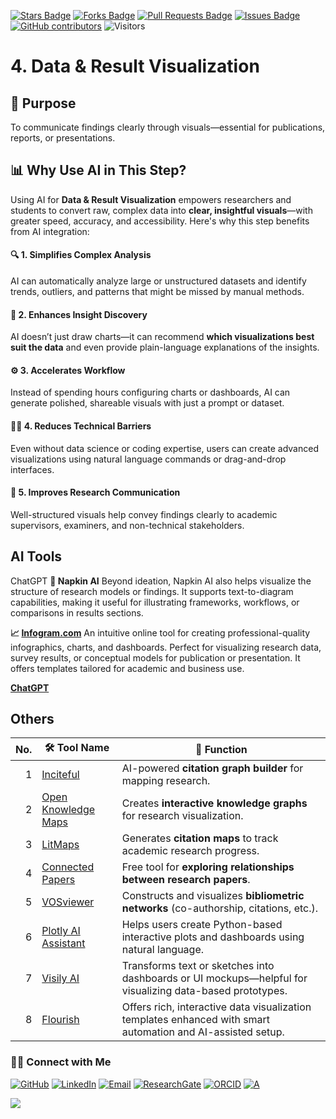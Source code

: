 <a href="https://github.com/drshahizan/short-course/stargazers"><img src="https://img.shields.io/github/stars/drshahizan/short-course" alt="Stars Badge"/></a>
<a href="https://github.com/drshahizan/short-course/network/members"><img src="https://img.shields.io/github/forks/drshahizan/short-course" alt="Forks Badge"/></a>
<a href="https://github.com/drshahizan/short-course/pulls"><img src="https://img.shields.io/github/issues-pr/drshahizan/short-course" alt="Pull Requests Badge"/></a>
<a href="https://github.com/drshahizan/short-course"><img src="https://img.shields.io/github/issues/drshahizan/short-course" alt="Issues Badge"/></a>
<a href="https://github.com/drshahizan/short-course/graphs/contributors"><img alt="GitHub contributors" src="https://img.shields.io/github/contributors/drshahizan/short-course?color=2b9348"></a>
![Visitors](https://api.visitorbadge.io/api/visitors?path=https%3A%2F%2Fgithub.com%2Fdrshahizan%2Fshort-course&labelColor=%23d9e3f0&countColor=%23697689&style=flat)

# 4. Data & Result Visualization

## 🔸 Purpose
To communicate findings clearly through visuals—essential for publications, reports, or presentations.

## 📊 Why Use AI in This Step?
Using AI for **Data & Result Visualization** empowers researchers and students to convert raw, complex data into **clear, insightful visuals**—with greater speed, accuracy, and accessibility. Here's why this step benefits from AI integration:

#### 🔍 1. **Simplifies Complex Analysis**
AI can automatically analyze large or unstructured datasets and identify trends, outliers, and patterns that might be missed by manual methods.

#### 🧠 2. **Enhances Insight Discovery**
AI doesn’t just draw charts—it can recommend **which visualizations best suit the data** and even provide plain-language explanations of the insights.

#### ⚙️ 3. **Accelerates Workflow**
Instead of spending hours configuring charts or dashboards, AI can generate polished, shareable visuals with just a prompt or dataset.

#### 🧑‍💻 4. **Reduces Technical Barriers**
Even without data science or coding expertise, users can create advanced visualizations using natural language commands or drag-and-drop interfaces.

#### 🎯 5. **Improves Research Communication**
Well-structured visuals help convey findings clearly to academic supervisors, examiners, and non-technical stakeholders.


## AI Tools

ChatGPT
**🎨 Napkin AI**
Beyond ideation, Napkin AI also helps visualize the structure of research models or findings. It supports text-to-diagram capabilities, making it useful for illustrating frameworks, workflows, or comparisons in results sections.

**📈 [Infogram.com](./ai/infogram.md)**
An intuitive online tool for creating professional-quality infographics, charts, and dashboards. Perfect for visualizing research data, survey results, or conceptual models for publication or presentation. It offers templates tailored for academic and business use.

[**ChatGPT**](./ai/chatgpt.md)

## Others
| No. | 🛠 **Tool Name**                                                                                 | 📖 **Function**                                                                                          |
| --: | ------------------------------------------------------------------------------------------------ | -------------------------------------------------------------------------------------------------------- |
| 1 | [Inciteful](https://inciteful.xyz/) | AI-powered **citation graph builder** for mapping research. | 
| 2 | [Open Knowledge Maps](https://openknowledgemaps.org/) | Creates **interactive knowledge graphs** for research visualization. | 
| 3 | [LitMaps](https://www.litmaps.com/) | Generates **citation maps** to track academic research progress. | 
| 4 | [Connected Papers](https://www.connectedpapers.com/) | Free tool for **exploring relationships between research papers**. | 
| 5 | [VOSviewer](https://www.vosviewer.com/) | Constructs and visualizes **bibliometric networks** (co-authorship, citations, etc.). | 
| 6 | [Plotly AI Assistant](https://plotly.com/) | Helps users create Python-based interactive plots and dashboards using natural language. |
| 7 | [Visily AI](https://www.visily.ai/) | Transforms text or sketches into dashboards or UI mockups—helpful for visualizing data-based prototypes. |
| 8 | [Flourish](https://flourish.studio/) | Offers rich, interactive data visualization templates enhanced with smart automation and AI-assisted setup. |

### 🙌🏻 Connect with Me
<p align="left">
    <a href="https://github.com/drshahizan" target="_blank"><img alt="GitHub" src="https://img.shields.io/badge/-@drshahizan-181717?style=flat-square&logo=GitHub&logoColor=white"></a>
    <a href="https://www.linkedin.com/in/drshahizan" target="_blank"><img alt="LinkedIn" src="https://img.shields.io/badge/-drshahizan-blue?style=flat-square&logo=Linkedin&logoColor=white&link=https://www.linkedin.com/in/drshahizan/"></a>
    <a href="mailto:shahizan@utm.my" target="_blank"><img alt="Email" src="https://img.shields.io/badge/-shahizan@utm.my-c14438?style=flat-square&logo=Gmail&logoColor=white&link=mailto:shahizan@utm.my.com"></a>
    <a href="https://www.researchgate.net/profile/Mohd-Othman-28" target="_blank"><img alt="ResearchGate" src="https://img.shields.io/badge/-ResearchGate-00CCBB?style=flat-square&logo=ResearchGate&logoColor=white"></a>
    <a href="https://orcid.org/0000-0003-4261-1873" target="_blank"><img alt="ORCID" src="https://img.shields.io/badge/-ORCID-A6CE39?style=flat-square&logo=ORCID&logoColor=white"></a> 
 <a href="https://visitorbadge.io/status?path=https%3A%2F%2Fgithub.com%2Fdrshahizan" target="_blank"><img alt="A" src="https://api.visitorbadge.io/api/visitors?path=https%3A%2F%2Fgithub.com%2Fdrshahizan&labelColor=%23697689&countColor=%23555555&style=plastic"></a>
 
![](https://hit.yhype.me/github/profile?user_id=81284918)
</p>
